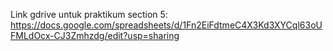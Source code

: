 Link gdrive untuk praktikum section 5: https://docs.google.com/spreadsheets/d/1Fn2EiFdtmeC4X3Kd3XYCql63oUFMLdOcx-CJ3Zmhzdg/edit?usp=sharing
